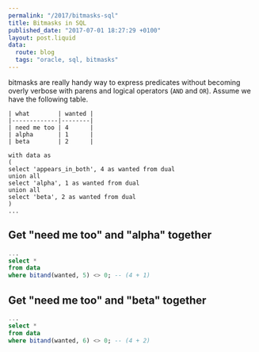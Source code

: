 ```yaml
---
permalink: "/2017/bitmasks-sql"
title: Bitmasks in SQL
published_date: "2017-07-01 18:27:29 +0100"
layout: post.liquid
data:
  route: blog
  tags: "oracle, sql, bitmasks"
---
```

bitmasks are really handy way to express predicates without becoming overly
verbose with parens and logical operators (`AND` and `OR`). Assume we have the 
following table.

```
| what        | wanted |
|-------------|--------|
| need me too | 4      |
| alpha       | 1      |
| beta        | 2      |

with data as
(
select 'appears_in_both', 4 as wanted from dual
union all
select 'alpha', 1 as wanted from dual
union all
select 'beta', 2 as wanted from dual
)
...
```

## Get "need me too" and "alpha" together

```sql
...
select * 
from data
where bitand(wanted, 5) <> 0; -- (4 + 1)
```

## Get "need me too" and "beta" together

```sql
...
select * 
from data
where bitand(wanted, 6) <> 0; -- (4 + 2)
```
